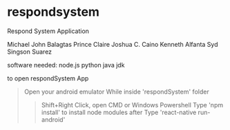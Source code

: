 # respondsystem
Respond System Application

Michael John Balagtas
Prince Claire Joshua C. Caino
Kenneth Alfanta
Syd Singson Suarez

software needed:
node.js
python
java jdk

to open respondSystem App

>Open your android emulator 
>While inside 'respondSystem' folder
>>Shift+Right Click, open CMD or Windows Powershell
>>Type 'npm install' to install node modules
>after
>>Type 'react-native run-android'

